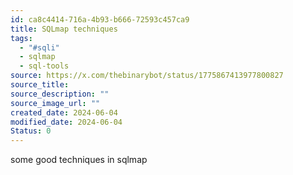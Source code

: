 ```yaml
---
id: ca8c4414-716a-4b93-b666-72593c457ca9
title: SQLmap techniques
tags:
  - "#sqli"
  - sqlmap
  - sql-tools
source: https://x.com/thebinarybot/status/1775867413977800827
source_title: 
source_description: ""
source_image_url: ""
created_date: 2024-06-04
modified_date: 2024-06-04
Status: 0
---
```


some good techniques in sqlmap